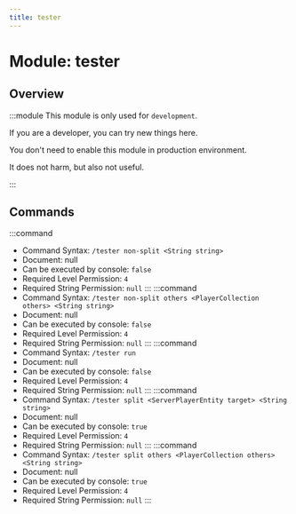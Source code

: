 ```yaml
---
title: tester
---
```



# Module: tester

## Overview
:::module
  This module is only used for `development`.
  
  If you are a developer, you can try new things here.
  
  You don't need to enable this module in production environment.
  
  It does not harm, but also not useful.


:::
## Commands
:::command
- Command Syntax: `/tester non-split <String string>`
- Document: null
- Can be executed by console: `false`
- Required Level Permission: `4`
- Required String Permission: `null`
:::
:::command
- Command Syntax: `/tester non-split others <PlayerCollection others> <String string>`
- Document: null
- Can be executed by console: `false`
- Required Level Permission: `4`
- Required String Permission: `null`
:::
:::command
- Command Syntax: `/tester run`
- Document: null
- Can be executed by console: `false`
- Required Level Permission: `4`
- Required String Permission: `null`
:::
:::command
- Command Syntax: `/tester split <ServerPlayerEntity target> <String string>`
- Document: null
- Can be executed by console: `true`
- Required Level Permission: `4`
- Required String Permission: `null`
:::
:::command
- Command Syntax: `/tester split others <PlayerCollection others> <String string>`
- Document: null
- Can be executed by console: `true`
- Required Level Permission: `4`
- Required String Permission: `null`
:::
